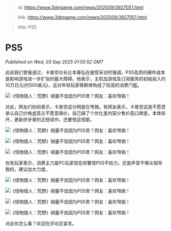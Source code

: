 > id: https://www.3dmgame.com/news/202509/3927051.html

> link: https://www.3dmgame.com/news/202509/3927051.html

> title: PS5

# PS5
_Published on Wed, 03 Sep 2025 01:55:52 GMT_

此前我们曾报道过，卡普空社长辻本春弘在接受采访时强调，PS5高昂的硬件成本是影响游戏进一步扩张的最大障碍。他表示，主机加游戏及订阅服务的初始投入约10万日元(约500美元)，这对年轻玩家等群体构成了较高的消费门槛。

![《怪物猎人：荒野》销量不佳因为PS5贵？网友：喜欢甩锅！](https://img.3dmgame.com/uploads/images/news/20250903/1756865703_186434.jpg)

对此，网友们纷纷表示，卡普空这分明是在甩锅。有网友表示，卡普空这是不愿意承认自己价格虚高又不愿意降价，自己搞了个优化差内容少售价高口碑差，本体拆开，更新挤牙膏的正统续作，还要怪这怪那。

![《怪物猎人：荒野》销量不佳因为PS5贵？网友：喜欢甩锅！](https://img.3dmgame.com/uploads/images/news/20250903/1756866018_241504.png)

![《怪物猎人：荒野》销量不佳因为PS5贵？网友：喜欢甩锅！](https://img.3dmgame.com/uploads/images/news/20250903/1756866018_598616.png)

![《怪物猎人：荒野》销量不佳因为PS5贵？网友：喜欢甩锅！](https://img.3dmgame.com/uploads/images/news/20250903/1756866018_402464.png)

也有玩家表示，消费主力是PC玩家现在却要怪PS5不给力，还是声音不够尖锐导致的，建议加大力度。

![《怪物猎人：荒野》销量不佳因为PS5贵？网友：喜欢甩锅！](https://img.3dmgame.com/uploads/images/news/20250903/1756866128_833359.png)

![《怪物猎人：荒野》销量不佳因为PS5贵？网友：喜欢甩锅！](https://img.3dmgame.com/uploads/images/news/20250903/1756866128_464797.png)

![《怪物猎人：荒野》销量不佳因为PS5贵？网友：喜欢甩锅！](https://img.3dmgame.com/uploads/images/news/20250903/1756866128_629821.png)

![《怪物猎人：荒野》销量不佳因为PS5贵？网友：喜欢甩锅！](https://img.3dmgame.com/uploads/images/news/20250903/1756866129_809640.png)

对此你怎么看？欢迎在评论区留言。
